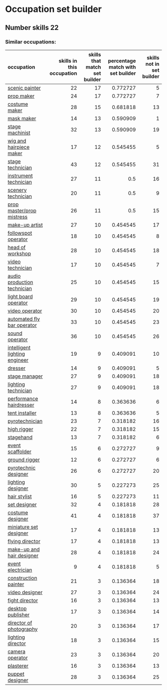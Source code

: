 # Occupation set builder
## Number skills 22
### Similar occupations:
| occupation                                                        |   skills in this occupation |   skills that match set builder |   percentage match with set builder |   skills not in set builder |
|:------------------------------------------------------------------|----------------------------:|--------------------------------:|------------------------------------:|----------------------------:|
| [scenic painter](scenic_painter.md)                               |                          22 |                              17 |                            0.772727 |                           5 |
| [prop maker](prop_maker.md)                                       |                          24 |                              17 |                            0.772727 |                           7 |
| [costume maker](costume_maker.md)                                 |                          28 |                              15 |                            0.681818 |                          13 |
| [mask maker](mask_maker.md)                                       |                          14 |                              13 |                            0.590909 |                           1 |
| [stage machinist](stage_machinist.md)                             |                          32 |                              13 |                            0.590909 |                          19 |
| [wig and hairpiece maker](wig_and_hairpiece_maker.md)             |                          17 |                              12 |                            0.545455 |                           5 |
| [stage technician](stage_technician.md)                           |                          43 |                              12 |                            0.545455 |                          31 |
| [instrument technician](instrument_technician.md)                 |                          27 |                              11 |                            0.5      |                          16 |
| [scenery technician](scenery_technician.md)                       |                          20 |                              11 |                            0.5      |                           9 |
| [prop master/prop mistress](prop_master-prop_mistress.md)         |                          26 |                              11 |                            0.5      |                          15 |
| [make-up artist](make-up_artist.md)                               |                          27 |                              10 |                            0.454545 |                          17 |
| [followspot operator](followspot_operator.md)                     |                          18 |                              10 |                            0.454545 |                           8 |
| [head of workshop](head_of_workshop.md)                           |                          28 |                              10 |                            0.454545 |                          18 |
| [video technician](video_technician.md)                           |                          17 |                              10 |                            0.454545 |                           7 |
| [audio production technician](audio_production_technician.md)     |                          25 |                              10 |                            0.454545 |                          15 |
| [light board operator](light_board_operator.md)                   |                          29 |                              10 |                            0.454545 |                          19 |
| [video operator](video_operator.md)                               |                          30 |                              10 |                            0.454545 |                          20 |
| [automated fly bar operator](automated_fly_bar_operator.md)       |                          33 |                              10 |                            0.454545 |                          23 |
| [sound operator](sound_operator.md)                               |                          36 |                              10 |                            0.454545 |                          26 |
| [intelligent lighting engineer](intelligent_lighting_engineer.md) |                          19 |                               9 |                            0.409091 |                          10 |
| [dresser](dresser.md)                                             |                          14 |                               9 |                            0.409091 |                           5 |
| [stage manager](stage_manager.md)                                 |                          27 |                               9 |                            0.409091 |                          18 |
| [lighting technician](lighting_technician.md)                     |                          27 |                               9 |                            0.409091 |                          18 |
| [performance hairdresser](performance_hairdresser.md)             |                          14 |                               8 |                            0.363636 |                           6 |
| [tent installer](tent_installer.md)                               |                          13 |                               8 |                            0.363636 |                           5 |
| [pyrotechnician](pyrotechnician.md)                               |                          23 |                               7 |                            0.318182 |                          16 |
| [high rigger](high_rigger.md)                                     |                          22 |                               7 |                            0.318182 |                          15 |
| [stagehand](stagehand.md)                                         |                          13 |                               7 |                            0.318182 |                           6 |
| [event scaffolder](event_scaffolder.md)                           |                          15 |                               6 |                            0.272727 |                           9 |
| [ground rigger](ground_rigger.md)                                 |                          12 |                               6 |                            0.272727 |                           6 |
| [pyrotechnic designer](pyrotechnic_designer.md)                   |                          26 |                               6 |                            0.272727 |                          20 |
| [lighting designer](lighting_designer.md)                         |                          30 |                               5 |                            0.227273 |                          25 |
| [hair stylist](hair_stylist.md)                                   |                          16 |                               5 |                            0.227273 |                          11 |
| [set designer](set_designer.md)                                   |                          32 |                               4 |                            0.181818 |                          28 |
| [costume designer](costume_designer.md)                           |                          41 |                               4 |                            0.181818 |                          37 |
| [miniature set designer](miniature_set_designer.md)               |                          17 |                               4 |                            0.181818 |                          13 |
| [flying director](flying_director.md)                             |                          17 |                               4 |                            0.181818 |                          13 |
| [make-up and hair designer](make-up_and_hair_designer.md)         |                          28 |                               4 |                            0.181818 |                          24 |
| [event electrician](event_electrician.md)                         |                           9 |                               4 |                            0.181818 |                           5 |
| [construction painter](construction_painter.md)                   |                          21 |                               3 |                            0.136364 |                          18 |
| [video designer](video_designer.md)                               |                          27 |                               3 |                            0.136364 |                          24 |
| [fight director](fight_director.md)                               |                          16 |                               3 |                            0.136364 |                          13 |
| [desktop publisher](desktop_publisher.md)                         |                          17 |                               3 |                            0.136364 |                          14 |
| [director of photography](director_of_photography.md)             |                          20 |                               3 |                            0.136364 |                          17 |
| [lighting director](lighting_director.md)                         |                          18 |                               3 |                            0.136364 |                          15 |
| [camera operator](camera_operator.md)                             |                          23 |                               3 |                            0.136364 |                          20 |
| [plasterer](plasterer.md)                                         |                          16 |                               3 |                            0.136364 |                          13 |
| [puppet designer](puppet_designer.md)                             |                          28 |                               3 |                            0.136364 |                          25 |
